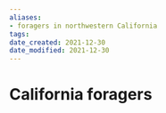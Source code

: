 ```yaml
---
aliases: 
- foragers in northwestern California
tags: 
date_created: 2021-12-30
date_modified: 2021-12-30
---
```


# California foragers
